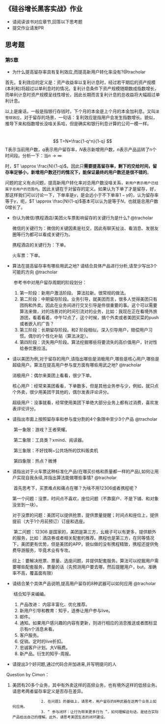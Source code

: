 ## 《硅谷增长黑客实战》作业
- 请阅读该书对应章节,回答以下思考题
- 提交作业请发PR


## 思考题


### 第5章
- 为什么提高留存率具有复利效应,而提高新用户转化率没有?@tracholar

首先，复利效应的定义是：资产收益率以复利计息时，经过若干期后的资产规模(本利和)将超过以单利息时的情况。复利计息条件下资产规模随期数成指数增长，而单利计息时资产规模呈线性增长，因此长期而言复利计息的总收益将大幅超过单利计息。

以上是废话，一般是指银行存钱时，下个月的本金是上个月的本金加利息。又叫`滚雪球效应`，对于留存的场景，一句话：复利效应是指用户会发生指数增长。貌似，推导下来和指数增长没啥关系哈，但是确实和银行利息计算的公司一模一样。

​         
$$
T=N*\frac{1-q^n}{1-q}
$$
T表示当前用户数，$q$表示用户留存率，$N$表示新增用户数，$n$表示产品运转了n个时间段。分析一下：当$n\to\infty$

时，$T \approx \frac{N}{1-q}$。因此只**需要提高留存率，剩下的交给时间，留存率足够小，新增用户数还行的情况下，能保证最终的用户数还是很不错的**。

问题的定义有点问题，提高新用户转化率对总用户数没啥关系，`新用户表示用户已经属于总用户的范围内`。因此关键在于对留存的定义。如果认为下单了才是留存，好，那这样我们可以讨论一下，下单率是$\gamma$，是会远小于不下单率$1-\gamma$的，认为留存率等于$\gamma$，呃，$T \approx \frac{N}{1-q}$基本可以认为是等于$N$，也就是总用户数0增长了。



- 你认为微信/携程酒店/美团火车票影响留存的关键行为是什么? @tracholar

  微信的关键行为：微信的关键因素是社交，因此有聊天扯淡、看消息、发朋友圈等行为都可以看成关键行为。

  携程酒店的关键行为：下单。

  火车票：下单。

- 算法在提高留存率有哪些用武之地? 请结合具体产品进行分析,请至少写出3个可能的方向 @tracholar

  ​    参考书中对用户留存周期的阶段划分：

  1. 第一阶段：新用户激活阶段。 算法拉新。很常规的做法。
  2. 第二阶段：中期留存阶段。业务引导，就美团而言，很多人觉得美团只有团购和外卖。因此在业务间进行交叉引导是件很重要的事。这个可以需要算法来做，对的场景对的时间引流对的业务，比如：我现在正在看境外旅游团，看着看着，中午12点了，这个时候，搞个外卖或者美团买菜的push或者嵌入的广告？
  3. 第三阶段：长期留存阶段。和2 阶段相似，深入引导用户，赔偿用户习惯。偶尔的个性化补贴（算法决定）。
  4. 第四阶段：流失用户阶段。算法挖掘哪些将要流失的高价值用户，针对性给券优惠拉活。

- 请以美团为例,对于留存的用户,请指出哪些是消极用户,哪些是核心用户,哪些是超级用户。算法在提高用户参与度方面有哪些用武之地? @tracholar

  消极用户：偶尔来美团上看看，很少下单。

  核心用户：经常来美团看看，下单数多，但是其他业务参与少，例如，就只点个外卖，很少用美团干其他的，偶尔发表评论评分。

  超级用户：没事就看，经常使用美团下单绝大部分业务上都有过消费，喜欢发表评论评分。

- 请指出市面上按照留存率和参与度分割的4个象限中至少3个产品 @tracholar

  ​         第一象限：游戏？王者荣耀。

  ​         第二象限：工具类？xmind、阅读器。

  ​         第三象限：不好找啊~公共场所的饮料贩卖机

  ​         第四象限：热点？微博

- 请指出对于火车票这种标准化产品(在哪买价格和质量都一样的产品),如何让用户实现自我永续,并指出算法能做哪些事情? @tracholar

  ​         首先思考下，买票难点和痛点在哪？为啥不用12306或者携程呢？

  ​        第一个问题：没票，时间点不喜欢，座位问题（不靠窗户、不是下铺、和对象没坐到一块）。

  ​          对于没票的问题：美团可以提供抢票，提供票量提醒；时间点和座位上，提供提前（大于1个月前预订）订座和选座。

  ​       第二问题：12306 是国家的，美团是第三方，幺蛾子可以有更多，提供额外的服务，比如：酒店券或者相关配套的推荐。携程也是第三方，在同等情况下，美团更有优势，但是美团的APP，貌似做的没有携程精致，携程还提供免费导游服务，毕竟术业有专攻。

  综上：要解决抢票、票量、选座问题，并提供配套服务。算法可以挖掘用户需要哪些配套服务，票量的话（先预测用户要去哪，然后提醒用户，but，准确率不高，覆盖面有限）

- 请结合某个具体产品说明,提高用户留存的8种武器可以如何应用 @tracholar

  ​    结合知乎来编编。

  1. 产品改进： 内容丰富化、优化推荐。
  2. 新用户引导和教育：知乎，送券让用户参与live。
  3. 邮件。
  4. 通知。如果用户感兴趣的内容有更新，则进行相应的消息推送或者图标显示有n个消息未看。
  5. 客户服务。
  6. 促销。定时的live折扣。
  7. 忠诚客户计划。大V稿费。
  8. 新产品。衍生的知乎-周报。

- 请提出3个好问题,通过代码合并加进来,并写明提问的人

​          Question by Cimon：

1. 美团有20多个业务，其中有外卖这样的高频业务，也有境外这样的低频业务。请思考两者留存率定义是否存在差异。

                    2. 在问题1 的基础上，请思考，用户留存的8种武器在这两个业务上如何应用。
                    3. “ 参与闭环：让行为带来更多行为 ”，如何理解这句话，是结合实际产品给出自己的理解。此外，请思考美团生态的闭环建设。



